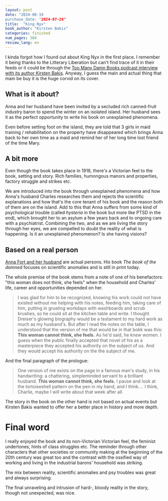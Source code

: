 ```yaml
---
layout: post
date: "2024-08-19
purchase_date: "2024-07-26"
title:  "King Nyx"
book_author: "Kirsten Bakis"
categories: finished
num_pages: 304
review_lang: en
---
```


I kinda forgot how I found out about King Nyx in the first place. I remember it being thanks to the Litterary Liberation but can't find trace of it in their feeds or it could be through the [Too Many Damn Books podcast interview with its author Kirsten Bakis](http://www.somanydamnbooks.com/episodes/episode-217). Anyway, I guess the main and actual thing that main be buy it is the huge corvid on its cover.

## What is it about?

Anna and her husband have been invited by a secluded rich canned-fruit industry baron to spend the winter on an isolated island. Her husband sees it as the perfect opportunity to write his book on unexplained phenomena.

Even before setting foot on the island, they are told that 3 girls in maid training / rehabilitation on the property have disappeared which brings Anna back to her own time as a maid and remind her of her long time lost friend of the time Mary.

## A bit more

Even though the book takes place in 1918, there's a Victorian feel to the book, setting and story. Rich families, humongous manors and properties, factory struggle and strikes etc.

We are introduced into the book through unexplained phenomena and how Anna's husband Charles researches them and rejects the scientific explanations and how that's the core tenant of his book and the reason both of them are on the island. Add to this that Anna suffers from some kind of psychological trouble (called _hysteria_ in the book but more like PTSD in the end), which brought her to an asylum a few years back and to ongoing care with a psychiatrist. Combining the two, and as we are living the story through her eyes, we are compelled to doubt the reality of what is happening. Is it an unexplained phenomenon? Is she having visions? 

## Based on a real person

[Anna Fort and her husband](https://en.wikipedia.org/wiki/Charles_Fort) are actual persons. His book _The book of the damned_ focuses on scientific anomalies and is still in print today.

The whole premise of the book stems from a note of one of his benefactors: "this woman does not think, she feels" when the household and Charles' life, career and opportunities depended on her.

> I was glad for him to be recognized, knowing his work could not have existed without me helping with his notes, feeding him, taking care of him, putting in grueling workdays with washboards and scrub brushes, so he could sit at the kitchen table and write. I thought Dreiser's glowing biography would be a testament to my hard work as much as my husband's.
> But after I read the notes on the table, I understood that the version of me that would be in that bokk was this:
> **This woman cannot think, she feels.**
> As he'd said, he *knew* women. I guess when the public finally accepted that novel of his as a masterpiece they accepted his authority on the subject of us. And they would accept his authority on the the subject of me.

And the final paragraph of the prologue:

> One version of me exists on the page in a famous man's study, in his handwriting: a chattering, simpleminded servant to a brilliant husband.
> **This woman cannot think, she feels.**
> I pause and look at the tortoiseshell pattern on the pen in my hand, and I think....
> I think, Charlie, maybe I will write about that week after all.

The story in the book on the other hand is not based on actual events but Kirsten Bakis wanted to offer her a better place in history and more depth.

# Final word

I really enjoyed the book and its non-Victorian Victorian feel, the feminist undertones, hints of class struggles etc. The reminder through other characters that other societies or community making at the beginning of the 20th century was great too and the contrast with the ossified way of working and living in the industrial barons' household was striking.

The mix between reality, scientific anomalies and psy troubles was great and always surprising.

The final unraveling and intrusion of hard-, bloody reality in the story, though not unexpected, was nice.